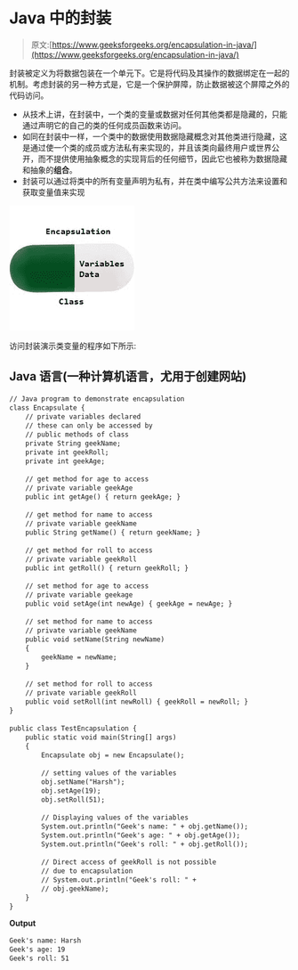 # Java 中的封装

> 原文:[https://www.geeksforgeeks.org/encapsulation-in-java/](https://www.geeksforgeeks.org/encapsulation-in-java/)

封装被定义为将数据包装在一个单元下。它是将代码及其操作的数据绑定在一起的机制。考虑封装的另一种方式是，它是一个保护屏障，防止数据被这个屏障之外的代码访问。

*   从技术上讲，在封装中，一个类的变量或数据对任何其他类都是隐藏的，只能通过声明它的自己的类的任何成员函数来访问。
*   如同在封装中一样，一个类中的数据使用数据隐藏概念对其他类进行隐藏，这是通过使一个类的成员或方法私有来实现的，并且该类向最终用户或世界公开，而不提供使用抽象概念的实现背后的任何细节，因此它也被称为数据隐藏和抽象的**组合**。
*   封装可以通过将类中的所有变量声明为私有，并在类中编写公共方法来设置和获取变量值来实现

![Encapsulation](img/ecca68b5abfcb0ab9a32fcde9efb71ee.png)

访问封装演示类变量的程序如下所示:

## Java 语言(一种计算机语言，尤用于创建网站)

```
// Java program to demonstrate encapsulation
class Encapsulate {
    // private variables declared
    // these can only be accessed by
    // public methods of class
    private String geekName;
    private int geekRoll;
    private int geekAge;

    // get method for age to access
    // private variable geekAge
    public int getAge() { return geekAge; }

    // get method for name to access
    // private variable geekName
    public String getName() { return geekName; }

    // get method for roll to access
    // private variable geekRoll
    public int getRoll() { return geekRoll; }

    // set method for age to access
    // private variable geekage
    public void setAge(int newAge) { geekAge = newAge; }

    // set method for name to access
    // private variable geekName
    public void setName(String newName)
    {
        geekName = newName;
    }

    // set method for roll to access
    // private variable geekRoll
    public void setRoll(int newRoll) { geekRoll = newRoll; }
}

public class TestEncapsulation {
    public static void main(String[] args)
    {
        Encapsulate obj = new Encapsulate();

        // setting values of the variables
        obj.setName("Harsh");
        obj.setAge(19);
        obj.setRoll(51);

        // Displaying values of the variables
        System.out.println("Geek's name: " + obj.getName());
        System.out.println("Geek's age: " + obj.getAge());
        System.out.println("Geek's roll: " + obj.getRoll());

        // Direct access of geekRoll is not possible
        // due to encapsulation
        // System.out.println("Geek's roll: " +
        // obj.geekName);
    }
}
```

**Output**

```
Geek's name: Harsh
Geek's age: 19
Geek's roll: 51
```
